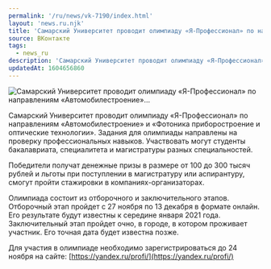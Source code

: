 ```yaml
---
permalink: '/ru/news/vk-7190/index.html'
layout: 'news.ru.njk'
title: 'Самарский Университет проводит олимпиаду «Я-Профессионал» по направлениям «Автомобилестроение»'
source: ВКонтакте
tags:
  - news_ru
description: 'Самарский Университет проводит олимпиаду «Я-Профессионал» по направлениям «Автомобилестроение»…'
updatedAt: 1604656860
---
```

![Самарский Университет проводит олимпиаду «Я-Профессионал» по направлениям «Автомобилестроение»…](https://sun9-41.userapi.com/impg/ssdck90vV_pW0S8MYGHrIvj6pnR4WCT3T8FhAg/L5M9HbutbsM.jpg?size=1280x854&quality=96&sign=439aa5b905b5c62891494a7b1c7be36e&c_uniq_tag=gz2n4H-oe2HBnJ5HdIJAZ8lMtKOwctUny_dY3T0jQf8&type=album)

Самарский Университет проводит олимпиаду «Я-Профессионал» по направлениям «Автомобилестроение» и «Фотоника приборостроение и оптические технологии». Задания для олимпиады направлены на проверку профессиональных навыков. Участвовать могут студенты бакалавриата, специалитета и магистратуры разных специальностей.

Победители получат денежные призы в размере от 100 до 300 тысяч рублей и льготы при поступлении в магистратуру или аспирантуру, смогут пройти стажировки в компаниях-организаторах.

Олимпиада состоит из отборочного и заключительного этапов. Отборочный этап пройдет с 27 ноября по 13 декабря в формате онлайн. Его результате будут известны к середине января 2021 года. Заключительный этап пройдет очно, в городе, в котором проживает участник. Его точная дата будет известна позже.

Для участия в олимпиаде необходимо зарегистрироваться до 24 ноября на сайте: [https://yandex.ru/profi/](https://yandex.ru/profi/)
